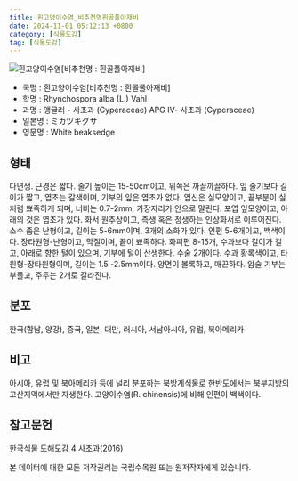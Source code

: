 ```yaml
---
title: 흰고양이수염_비추천명흰골풀아재비
date: 2024-11-01 05:12:13 +0800
category: [식물도감]
tag: [식물도감]
---
```




![흰고양이수염[비추천명 : 흰골풀아재비]](/fileUpload/plants/basic/illustration/34364_illustration_th2.jpg)
- 국명 : 흰고양이수염[비추천명 : 흰골풀아재비]
- 학명 : Rhynchospora alba (L.) Vahl
- 과명 : 앵글러 - 사초과 (Cyperaceae) APG Ⅳ- 사초과 (Cyperaceae)
- 일본명 : ミカヅキグサ
- 영문명 : White beaksedge


## 형태
다년생. 근경은 짧다. 줄기 높이는 15-50cm이고, 위쪽은 까끌까끌하다. 잎 줄기보다 길이가 짧고, 엽초는 갈색이며, 기부의 잎은 엽초가 없다. 엽신은 실모양이고, 끝부분이 실처럼 뾰족하게 되며, 너비는 0.7-2mm, 가장자리가 안으로 말린다. 포엽 잎모양이고, 아래의 것은 엽초가 있다. 화서 원추상이고, 측생 혹은 정생하는 인상화서로 이루어진다. 소수 좁은 난형이고, 길이는 5-6mm이며, 3개의 소화가 있다. 인편 5-6개이고, 백색이다. 장타원형-난형이고, 막질이며, 끝이 뾰족하다. 화피편 8-15개, 수과보다 길이가 길고, 아래로 향한 털이 있으며, 기부에 털이 산생한다. 수술 2개이다. 수과 황록색이고, 타원형-장타원형이며, 길이는 1.5 -2.5mm이다. 양면이 볼록하고, 매끈하다. 암술 기부는 부풀고, 주두는 2개로 갈라진다.
## 분포
한국(함남, 양강), 중국, 일본, 대만, 러시아, 서남아시아, 유럽, 북아메리카
## 비고
아시아, 유럽 및 북아메리카 등에 널리 분포하는 북방계식물로 한반도에서는 북부지방의 고산지역에서만 자생한다. 고양이수염(R. chinensis)에 비해 인편이 백색이다.
## 참고문헌
한국식물 도해도감 4 사초과(2016)






본 데이터에 대한 모든 저작권리는 국립수목원 또는 원저작자에게 있습니다.
